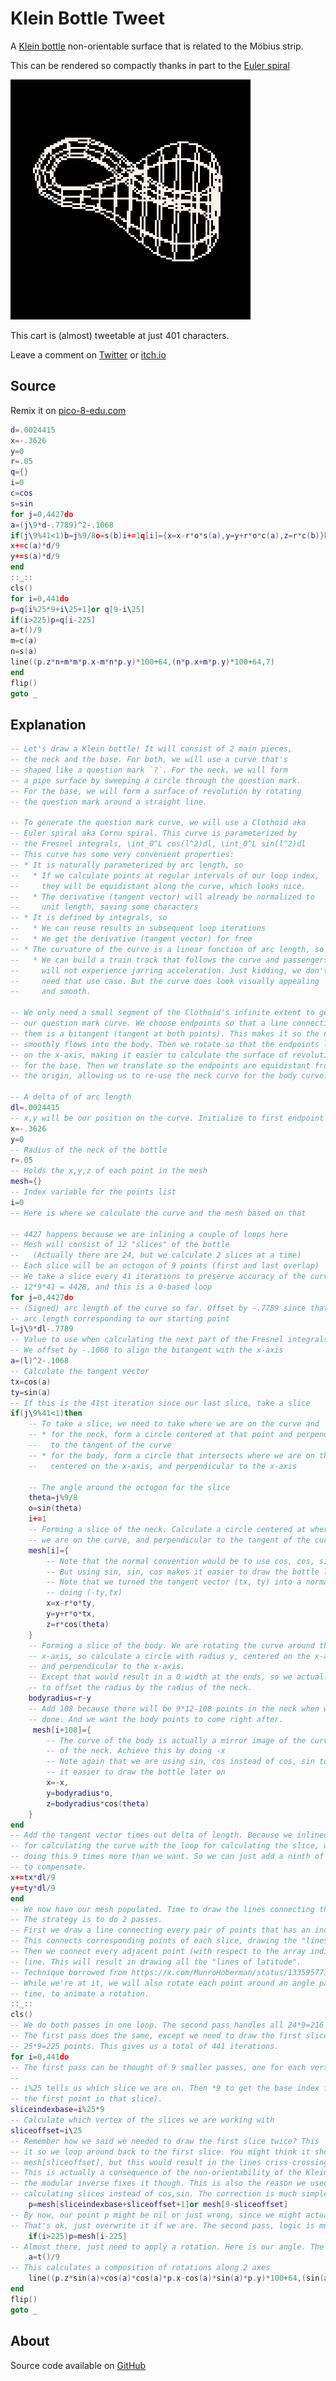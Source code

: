 # Klein Bottle Tweet
A [Klein bottle](https://en.wikipedia.org/wiki/Klein_bottle) non-orientable surface
that is related to the Möbius strip.

This can be rendered so compactly thanks in part to the [Euler spiral](https://en.wikipedia.org/wiki/Euler_spiral)


[![A wireframe render of a Klein bottle](images/animation.gif)](https://minimechmedia.itch.io/klein-bottle-tweet)

This cart is (almost) tweetable at just 401 characters.

Leave a comment on [Twitter](https://twitter.com/MiniMechMedia/status/1759323397199217082) or [itch.io](https://minimechmedia.itch.io/klein-bottle-tweet)

## Source
Remix it on [pico-8-edu.com](https://pico-8-edu.com/?c=AHB4YQJKAb7rwe3H3337_bN33-8IQddVzTs0QdIYXO9wyiW3FMlSHzxB3xdl017-Aia4P7s-tcQzdEFZPMQrjHR1sZGuRKUFHiGq8ocY8kbSBG1_3lmB4XZG8pVIQURARD8o6OKqum6nnyhX6jZ-iChoqizLqixrs6bKKlWiUpUsUCW6R2k8Q8HSiRNbwWnHBXPXhXthW153Xlp0L9HFzYQv2uQlqrd4jWjNDkNVsbZTFVFRjUZPkcWrb1H2Ry4FI1dupfFeeWL7DneeWc7NxcFuduZLDHTd5shiOTG15Jsrd8JTi3x-Z6abGK6nsr2pMu0vzerRh6heopqdToqp0cGBYmBgcmBzuS0mzLJrlseIYiOshMuHVNVAuiwX0A5tTkkGZStSAenIysRCXmmETXZxpBoSDq-NdQtdt_TV-e2yuyF4iyJItu4I58aUixaVi6aEC67IVQhWxw_YWRkpD8iyKJ21x-BwOeiWSL8kvTcN0gGdoKzxzPDAERuZyMAVekNDY9mOTYbyaK0Mli7YnMqW6qYosmxyo6o6HywuNFu7QXvBAbsDdqmr2PS7oZUoOmFlZUOd4IztrWJ9eQ0=)
```lua
d=.0024415
x=-.3626
y=0
r=.05
q={}
i=0
c=cos
s=sin
for j=0,4427do
a=(j\9*d-.7789)^2-.1068
if(j\9%41<1)b=j%9/8o=s(b)i+=1q[i]={x=x-r*o*s(a),y=y+r*o*c(a),z=r*c(b)}k=r-y q[i+108]={x=-x,y=k*o,z=k*c(b)}
x+=c(a)*d/9
y+=s(a)*d/9
end
::_::
cls()
for i=0,441do
p=q[i%25*9+i\25+1]or q[9-i\25]
if(i>225)p=q[i-225]
a=t()/9
m=c(a)
n=s(a)
line((p.z*n+m*m*p.x-m*n*p.y)*100+64,(n*p.x+m*p.y)*100+64,7)
end
flip()
goto _
```

## Explanation

```lua
-- Let's draw a Klein bottle! It will consist of 2 main pieces,
-- the neck and the base. For both, we will use a curve that's
-- shaped like a question mark `?`. For the neck, we will form
-- a pipe surface by sweeping a circle through the question mark.
-- For the base, we will form a surface of revolution by rotating
-- the question mark around a straight line.

-- To generate the question mark curve, we will use a Clothoid aka
-- Euler spiral aka Cornu spiral. This curve is parameterized by
-- the Fresnel integrals, \int_0^L cos(l^2)dl, \int_0^L sin(l^2)dl
-- This curve has some very convenient properties:
-- * It is naturally parameterized by arc length, so
--   * If we calculate points at regular intervals of our loop index, 
--     they will be equidistant along the curve, which looks nice.
--   * The derivative (tangent vector) will already be normalized to 
--     unit length, saving some characters
-- * It is defined by integrals, so
--   * We can reuse results in subsequent loop iterations
--   * We get the derivative (tangent vector) for free
-- * The curvature of the curve is a linear function of arc length, so
--   * We can build a train track that follows the curve and passengers
--     will not experience jarring acceleration. Just kidding, we don't
--     need that use case. But the curve does look visually appealing
--     and smooth.

-- We only need a small segment of the Clothoid's infinite extent to get
-- our question mark curve. We choose endpoints so that a line connecting
-- them is a bitangent (tangent at both points). This makes it so the neck
-- smoothly flows into the body. Then we rotate so that the endpoints lie
-- on the x-axis, making it easier to calculate the surface of revolution 
-- for the base. Then we translate so the endpoints are equidistant from
-- the origin, allowing us to re-use the neck curve for the body curve.

-- A delta of of arc length
dl=.0024415
-- x,y will be our position on the curve. Initialize to first endpoint
x=-.3626
y=0
-- Radius of the neck of the bottle
r=.05
-- Holds the x,y,z of each point in the mesh
mesh={}
-- Index variable for the points list
i=0
-- Here is where we calculate the curve and the mesh based on that

-- 4427 happens because we are inlining a couple of loops here
-- Mesh will consist of 12 "slices" of the bottle
--   (Actually there are 24, but we calculate 2 slices at a time)
-- Each slice will be an octogon of 9 points (first and last overlap)
-- We take a slice every 41 iterations to preserve accuracy of the curve
-- 12*9*41 = 4428, and this is a 0-based loop
for j=0,4427do
-- (Signed) arc length of the curve so far. Offset by -.7789 since that is the
-- arc length corresponding to our starting point
l=j\9*dl-.7789
-- Value to use when calculating the next part of the Fresnel integrals
-- We offset by -.1068 to align the bitangent with the x-axis
a=(l)^2-.1068
-- Calculate the tangent vector
tx=cos(a)
ty=sin(a)
-- If this is the 41st iteration since our last slice, take a slice
if(j\9%41<1)then
    -- To take a slice, we need to take where we are on the curve and
    -- * for the neck, form a circle centered at that point and perpendicular
    --   to the tangent of the curve
    -- * for the body, form a circle that intersects where we are on the curve,
    --   centered on the x-axis, and perpendicular to the x-axis

    -- The angle around the octogon for the slice
    theta=j%9/8
    o=sin(theta)
    i+=1
    -- Forming a slice of the neck. Calculate a circle centered at where
    -- we are on the curve, and perpendicular to the tangent of the curve
    mesh[i]={
        -- Note that the normal convention would be to use cos, cos, sin.
        -- But using sin, sin, cos makes it easier to draw the bottle later on
        -- Note that we turned the tangent vector (tx, ty) into a normal vector by
        -- doing (-ty,tx)
        x=x-r*o*ty,
        y=y+r*o*tx,
        z=r*cos(theta)
    }
    -- Forming a slice of the body. We are rotating the curve around the
    -- x-axis, so calculate a circle with radius y, centered on the x-axis
    -- and perpendicular to the x-axis.
    -- Except that would result in a 0 width at the ends, so we actually need
    -- to offset the radius by the radius of the neck.
    bodyradius=r-y
    -- Add 108 because there will be 9*12-108 points in the neck when we are
    -- done. And we want the body points to come right after.
     mesh[i+108]={
        -- The curve of the body is actually a mirror image of the curve
        -- of the neck. Achieve this by doing -x
        -- Note again that we are using sin, cos instead of cos, sin to make
        -- it easier to draw the bottle later on
        x=-x,
        y=bodyradius*o,
        z=bodyradius*cos(theta)
    }
end
-- Add the tangent vector times out delta of length. Because we inlined the loop
-- for calculating the curve with the loop for calculating the slice, we are
-- doing this 9 times more than we want. So we can just add a ninth of our delta
-- to compensate.
x+=tx*dl/9
y+=ty*dl/9
end
-- We now have our mesh populated. Time to draw the lines connecting the vertices.
-- The strategy is to do 2 passes.
-- First we draw a line connecting every pair of points that has an index of 9 away.
-- This connects corresponding points of each slice, drawing the "lines of longitude".
-- Then we connect every adjacent point (with respect to the array indices) with a 
-- line. This will result in drawing all the "lines of latitude". 
-- Technique borrowed from https://x.com/MunroHoberman/status/1335957716053987328?s=20
-- While we're at it, we will also rotate each point around an angle parameterized by
-- time, to animate a rotation.
::_::
cls()
-- We do both passes in one loop. The second pass handles all 24*9=216 points in the bottle.
-- The first pass does the same, except we need to draw the first slice twice, so
-- 25*9=225 points. This gives us a total of 441 iterations.
for i=0,441do
-- The first pass can be thought of 9 smaller passes, one for each vertex of our octogon.
-- 
-- i%25 tells us which slice we are on. Then *9 to get the base index for that slice (index of 
-- the first point in that slice).
sliceindexbase=i%25*9
-- Calculate which vertex of the slices we are working with
sliceoffset=i\25
-- Remember how we said we needed to draw the first slice twice? This `or` makes
-- it so we loop around back to the first slice. You might think it should just be
-- mesh[sliceoffset], but this would result in the lines criss-crossing.
-- This is actually a consequence of the non-orientability of the Klein bottle. Taking
-- the modular inverse fixes it though. This is also the reason we used sin,cos for
-- calculating slices instead of cos,sin. The correction is much simpler this way.
    p=mesh[sliceindexbase+sliceoffset+1]or mesh[9-sliceoffset]
-- By now, our point p might be nil or just wrong, since we might actually be onto the second pass.
-- That's ok, just overwrite it if we are. The second pass, logic is much easier. Just loop through each point.
    if(i>225)p=mesh[i-225]
-- Almost there, just need to apply a rotation. Here is our angle. The 9 is unrelated to our octogons.
    a=t()/9
-- This calculates a composition of rotations along 2 axes
    line((p.z*sin(a)+cos(a)*cos(a)*p.x-cos(a)*sin(a)*p.y)*100+64,(sin(a)*p.x+cos(a)*p.y)*100+64,7)
end
flip()
goto _
```





## About




Source code available on [GitHub](https://github.com/MiniMechMedia/pico8-games/tree/master/carts/klein-bottle-tweet)

